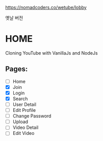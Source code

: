 https://nomadcoders.co/wetube/lobby

옛날 버전 

# HOME

Cloning YouTube with VanillaJs and NodeJs

## Pages:

- [ ] Home
- [x] Join
- [x] Login
- [x] Search
- [ ] User Detail
- [ ] Edit Profile
- [ ] Change Password
- [ ] Upload
- [ ] Video Detail
- [ ] Edit Video
